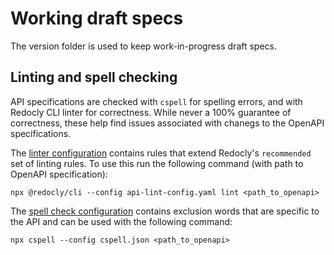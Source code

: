 # Working draft specs

The version folder is used to keep work-in-progress draft specs.

## Linting and spell checking

API specifications are checked with `cspell` for spelling errors, and with Redocly CLI linter for correctness.  While never a 100% guarantee of correctness, these help find issues associated with chanegs to the OpenAPI specifications.

The [linter configuration](api-lint-config.yaml) contains rules that extend Redocly's `recommended` set of linting rules. To use this run the following command (with path to OpenAPI specification):

`npx @redocly/cli --config api-lint-config.yaml lint <path_to_openapi>`

The [spell check configuration](cspell.json) contains exclusion words that are specific to the API and can be used with the following command:

`npx cspell --config cspell.json <path_to_openapi>`
